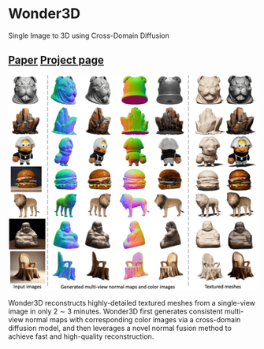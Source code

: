 # Wonder3D
Single Image to 3D using Cross-Domain Diffusion
## [Paper](./assets/wonder3d.pdf) [Project page](https://www.xxlong.site/Wonder3D/) 
![](assets/fig_teaser.png)

Wonder3D reconstructs highly-detailed textured meshes from a single-view image in only 2 ∼ 3 minutes. Wonder3D first generates consistent multi-view normal maps with corresponding color images via a cross-domain diffusion model, and then leverages a novel normal fusion method to achieve fast and high-quality reconstruction.
